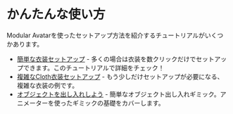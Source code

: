﻿---
sidebar_position: 2
sidebar_label: かんたんな使い方
---

# かんたんな使い方

Modular Avatarを使ったセットアップ方法を紹介するチュートリアルがいくつかあります。

* [簡単な衣装セットアップ](clothing/) - 多くの場合は衣装を数クリックだけでセットアップできます。このチュートリアルで詳細をチェック！
* [複雑なCloth衣装セットアップ](adv_clothing/) - もう少しだけセットアップが必要になる、複雑な衣装の例です。
* [オブジェクトを出し入れしよう](object_toggle/) - 簡単なオブジェクト出し入れギミック。アニメーターを使ったギミックの基礎をカバーします。